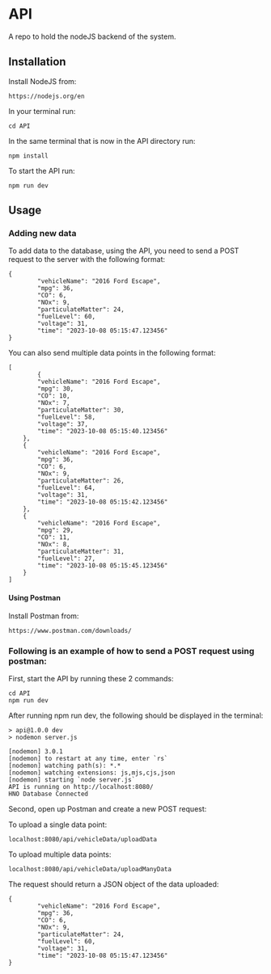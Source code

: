 # API
A repo to hold the nodeJS backend of the system.
## Installation
Install NodeJS from:
``````
https://nodejs.org/en
``````
In your terminal run:
```
cd API
```
In the same terminal that is now in the API directory run:
```
npm install
```
To start the API run:
```
npm run dev
```
## Usage
### Adding new data
To add data to the database, using the API, you need to send a POST request to the server with the following format:
```
{
        "vehicleName": "2016 Ford Escape",
        "mpg": 36,
        "CO": 6,
        "NOx": 9,
        "particulateMatter": 24,
        "fuelLevel": 60,
        "voltage": 31,
        "time": "2023-10-08 05:15:47.123456"
}
```
You can also send multiple data points in the following format:
```
[
        {
        "vehicleName": "2016 Ford Escape",
        "mpg": 30,
        "CO": 10,
        "NOx": 7,
        "particulateMatter": 30,
        "fuelLevel": 58,
        "voltage": 37,
        "time": "2023-10-08 05:15:40.123456"
    },
    {
        "vehicleName": "2016 Ford Escape",
        "mpg": 36,
        "CO": 6,
        "NOx": 9,
        "particulateMatter": 26,
        "fuelLevel": 64,
        "voltage": 31,
        "time": "2023-10-08 05:15:42.123456"
    },
    {
        "vehicleName": "2016 Ford Escape",
        "mpg": 29,
        "CO": 11,
        "NOx": 8,
        "particulateMatter": 31,
        "fuelLevel": 27,
        "time": "2023-10-08 05:15:45.123456"
    }
]
```
#### Using Postman
Install Postman from:
```
https://www.postman.com/downloads/
```
### Following is an example of how to send a POST request using postman:
First, start the API by running these 2 commands:
```
cd API
npm run dev
```
After running npm run dev, the following should be displayed in the terminal:
```
> api@1.0.0 dev
> nodemon server.js

[nodemon] 3.0.1
[nodemon] to restart at any time, enter `rs`
[nodemon] watching path(s): *.*
[nodemon] watching extensions: js,mjs,cjs,json
[nodemon] starting `node server.js`
API is running on http://localhost:8080/
HNO Database Connected
```
Second, open up Postman and create a new POST request:

To upload a single data point:
```
localhost:8080/api/vehicleData/uploadData
```
To upload multiple data points:
```
localhost:8080/api/vehicleData/uploadManyData
```

The request should return a JSON object of the data uploaded:
```
{
        "vehicleName": "2016 Ford Escape",
        "mpg": 36,
        "CO": 6,
        "NOx": 9,
        "particulateMatter": 24,
        "fuelLevel": 60,
        "voltage": 31,
        "time": "2023-10-08 05:15:47.123456"
}
```
